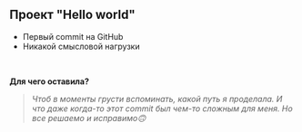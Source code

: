 ## Проект "Hello world"
* Первый commit на GitHub
* Никакой смысловой нагрузки

<br>

**Для чего оставила?**
> *Чтоб в моменты грусти вспоминать, какой путь я проделала. И что даже когда-то этот commit был чем-то сложным для меня. Но все решаемо и исправимо🙃*
